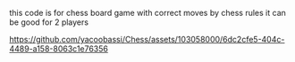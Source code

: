 this code is for chess board game with correct moves by chess rules it can be good for 2 players

https://github.com/yacoobassi/Chess/assets/103058000/6dc2cfe5-404c-4489-a158-8063c1e76356

